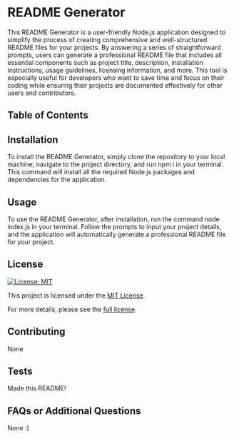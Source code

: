 
# README Generator

This README Generator is a user-friendly Node.js application designed to simplify the process of creating comprehensive and well-structured README files for your projects. By answering a series of straightforward prompts, users can generate a professional README file that includes all essential components such as project title, description, installation instructions, usage guidelines, licensing information, and more. This tool is especially useful for developers who want to save time and focus on their coding while ensuring their projects are documented effectively for other users and contributors.

## Table of Contents

## Installation
To install the README Generator, simply clone the repository to your local machine, navigate to the project directory, and run npm i in your terminal. This command will install all the required Node.js packages and dependencies for the application.

## Usage
To use the README Generator, after installation, run the command node index.js in your terminal. Follow the prompts to input your project details, and the application will automatically generate a professional README file for your project.

## License
[![License: MIT](https://img.shields.io/badge/License-MIT-yellow.svg)](https://opensource.org/licenses/MIT)

This project is licensed under the [MIT License](https://opensource.org/licenses/MIT).

For more details, please see the [full license](https://opensource.org/licenses/MIT).

## Contributing
None

## Tests
Made this README!

## FAQs or Additional Questions
None :)
